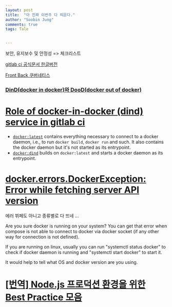 ```yaml
---
layout: post
title:  "아 진짜 이번주 다 띄운다."
author: "Soobin Jung"
comments: true
tags: Tale


---
```


보안, 유지보수 및 안정성 => 체크리스트 

[gitlab ci 공식문서 한글버전](https://insight.infograb.net/docs/user/ci_cd_jobs)

[Front Back 쿠버네티스](https://sretips.com.br/kubernetes/kubernets-minikube-frontend-backend/) 

### [DinD(docker in docker)와 DooD(docker out of docker)](https://aidanbae.github.io/code/docker/dinddood/)

# [Role of docker-in-docker (dind) service in gitlab ci](https://stackoverflow.com/questions/47280922/role-of-docker-in-docker-dind-service-in-gitlab-ci)

- [`docker:latest`](https://github.com/docker-library/docker/blob/157869f94ea90e2acb4d0f77045d99079ead821c/18.02/Dockerfile) contains everything necessary to connect to a docker daemon, i.e., to run `docker build`, `docker run` and such. It also contains the docker daemon but it's not started as its entrypoint.
- [`docker:dind`](https://github.com/docker-library/docker/blob/157869f94ea90e2acb4d0f77045d99079ead821c/18.02/dind/Dockerfile) builds on `docker:latest` and starts a docker daemon as its entrypoint.

# [docker.errors.DockerException: Error while fetching server API version](https://stackoverflow.com/questions/64952238/docker-errors-dockerexception-error-while-fetching-server-api-version)

에러 뷔페도 아니고 종류별로 다 뜨네 ... 

Are you sure docker is running on your system? You can get that error when compose is not able to connect to docker via docker socket (if any other way for connection is not defined).

If you are running on linux, usually you can run "systemctl status docker" to check if docker daemon is running and "systemctl start docker" to start it.

It would help to tell what OS and docker version are you using.

# [[번역] Node.js 프로덕션 환경을 위한 Best Practice 모음](https://blog.ull.im/engineering/2019/03/31/node-js-production-best-practices.html)